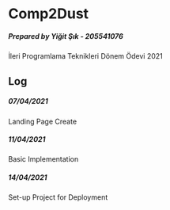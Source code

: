 # Comp2Dust

##### Prepared by Yiğit Şık - 205541076

İleri Programlama Teknikleri Dönem Ödevi 2021

## Log

##### 07/04/2021

Landing Page Create

##### 11/04/2021

Basic Implementation

##### 14/04/2021

Set-up Project for Deployment


